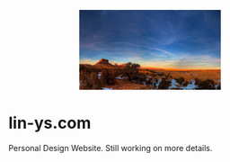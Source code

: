 <p align="center">
  <img src="https://github.com/lysms/PersonalPage/blob/main/resources/img/mountain.jpg" width="50%" title="lin-ys Logo">
</p>



# lin-ys.com

Personal Design Website. Still working on more details.
